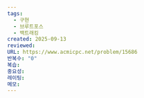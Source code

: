 ```yaml
---
tags:
  - 구현
  - 브루트포스
  - 백트래킹
created: 2025-09-13
reviewed:
URL: https://www.acmicpc.net/problem/15686
반복수: "0"
복습:
중요성:
레이팅:
메모:
---
```

